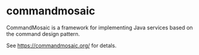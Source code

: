 # commandmosaic

CommandMosaic is a framework for implementing Java services based on the command design pattern.

See https://commandmosaic.org/ for detals. 
